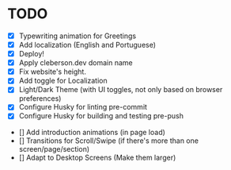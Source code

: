 # TODO

- [x] Typewriting animation for Greetings
- [x] Add localization (English and Portuguese)
- [x] Deploy!
- [x] Apply cleberson.dev domain name
- [x] Fix website's height.
- [x] Add toggle for Localization
- [x] Light/Dark Theme (with UI toggles, not only based on browser preferences)
- [x] Configure Husky for linting pre-commit
- [x] Configure Husky for building and testing pre-push
- [] Add introduction animations (in page load)
- [] Transitions for Scroll/Swipe (if there's more than one screen/page/section)
- [] Adapt to Desktop Screens (Make them larger)
